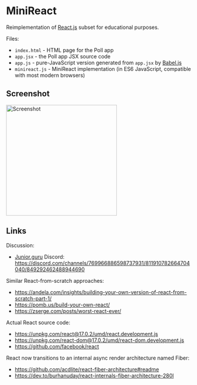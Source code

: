 MiniReact
=========

Reimplementation of [React.js](https://reactjs.org/) subset for educational purposes.

Files:

- `index.html` - HTML page for the Poll app
- `app.jsx` - the Poll app JSX source code
- `app.js` - pure-JavaScript version generated from `app.jsx` by [Babel.js](https://babeljs.io/repl/)
- `minireact.js` - MiniReact implementation (in ES6 JavaScript, compatible with most modern browsers)


Screenshot
----------

<a href='https://minireact.vercel.app/'><img alt='Screenshot' src='https://user-images.githubusercontent.com/115487/120337946-0ebce000-c2f4-11eb-9af9-9e0ee9ed5f52.png' width=300></a>


Links
-----

Discussion:

- [Junior.guru](https://junior.guru/) Discord: https://discord.com/channels/769966886598737931/811910782664704040/849292462488944690

Similar React-from-scratch approaches:

- https://andela.com/insights/building-your-own-version-of-react-from-scratch-part-1/
- https://pomb.us/build-your-own-react/
- https://zserge.com/posts/worst-react-ever/

Actual React source code:

- https://unpkg.com/react@17.0.2/umd/react.development.js
- https://unpkg.com/react-dom@17.0.2/umd/react-dom.development.js
- https://github.com/facebook/react

React now transitions to an internal async render architecture named Fiber:

- https://github.com/acdlite/react-fiber-architecture#readme
- https://dev.to/burhanuday/react-internals-fiber-architecture-280l
